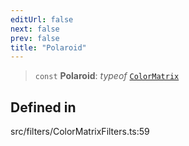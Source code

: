 ```yaml
---
editUrl: false
next: false
prev: false
title: "Polaroid"
---
```


> `const` **Polaroid**: *typeof* [`ColorMatrix`](/api/namespaces/filters/classes/colormatrix/)

## Defined in

src/filters/ColorMatrixFilters.ts:59
